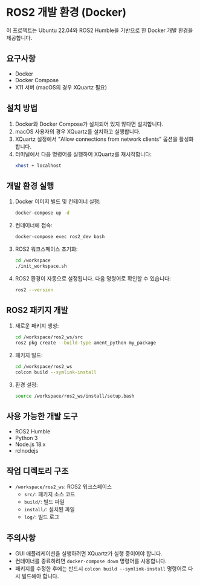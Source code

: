 # ROS2 개발 환경 (Docker)

이 프로젝트는 Ubuntu 22.04와 ROS2 Humble을 기반으로 한 Docker 개발 환경을 제공합니다.

## 요구사항

- Docker
- Docker Compose
- X11 서버 (macOS의 경우 XQuartz 필요)

## 설치 방법

1. Docker와 Docker Compose가 설치되어 있지 않다면 설치합니다.
2. macOS 사용자의 경우 XQuartz를 설치하고 실행합니다.
3. XQuartz 설정에서 "Allow connections from network clients" 옵션을 활성화합니다.
4. 터미널에서 다음 명령어를 실행하여 XQuartz를 재시작합니다:
   ```bash
   xhost + localhost
   ```

## 개발 환경 실행

1. Docker 이미지 빌드 및 컨테이너 실행:
   ```bash
   docker-compose up -d
   ```

2. 컨테이너에 접속:
   ```bash
   docker-compose exec ros2_dev bash
   ```

3. ROS2 워크스페이스 초기화:
   ```bash
   cd /workspace
   ./init_workspace.sh
   ```

4. ROS2 환경이 자동으로 설정됩니다. 다음 명령어로 확인할 수 있습니다:
   ```bash
   ros2 --version
   ```

## ROS2 패키지 개발

1. 새로운 패키지 생성:
   ```bash
   cd /workspace/ros2_ws/src
   ros2 pkg create --build-type ament_python my_package
   ```

2. 패키지 빌드:
   ```bash
   cd /workspace/ros2_ws
   colcon build --symlink-install
   ```

3. 환경 설정:
   ```bash
   source /workspace/ros2_ws/install/setup.bash
   ```

## 사용 가능한 개발 도구

- ROS2 Humble
- Python 3
- Node.js 18.x
- rclnodejs

## 작업 디렉토리 구조

- `/workspace/ros2_ws`: ROS2 워크스페이스
  - `src/`: 패키지 소스 코드
  - `build/`: 빌드 파일
  - `install/`: 설치된 파일
  - `log/`: 빌드 로그

## 주의사항

- GUI 애플리케이션을 실행하려면 XQuartz가 실행 중이어야 합니다.
- 컨테이너를 종료하려면 `docker-compose down` 명령어를 사용합니다.
- 패키지를 수정한 후에는 반드시 `colcon build --symlink-install` 명령어로 다시 빌드해야 합니다. 